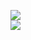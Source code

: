 [![](https://img.shields.io/badge/Made%20With-Github%20Spray-lightgrey.svg?style=for-the-badge&logo=github)](https://github.com/Annihil/github-spray#20896)  
[![](https://i.imgur.com/2DrTn0Z.gif)](https://github.com/Annihil/github-spray)